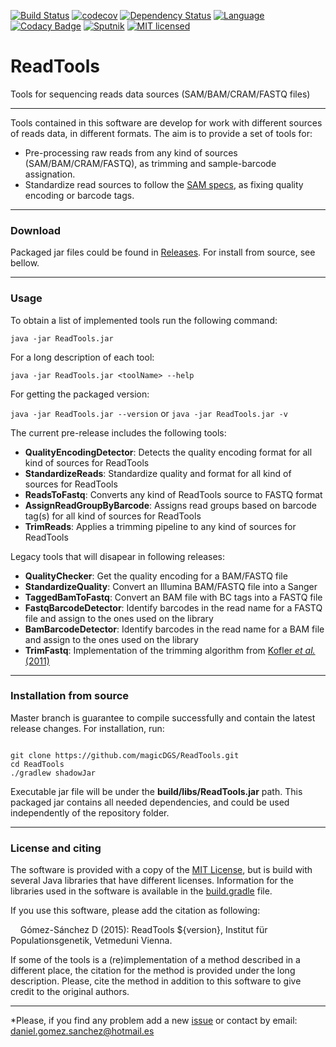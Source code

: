 [![Build Status](https://travis-ci.org/magicDGS/ReadTools.svg?branch=master)](https://travis-ci.org/magicDGS/ReadTools)
[![codecov](https://codecov.io/gh/magicDGS/ReadTools/branch/master/graph/badge.svg)](https://codecov.io/gh/magicDGS/ReadTools)
[![Dependency Status](https://www.versioneye.com/user/projects/58821329e25f59003995102e/badge.svg?style=flat-square)](https://www.versioneye.com/user/projects/58821329e25f59003995102e)
[![Language](http://img.shields.io/badge/language-java-brightgreen.svg)](https://www.java.com/)
[![Codacy Badge](https://api.codacy.com/project/badge/Grade/dd842750e7a74112870a5156a24a8cbf)](https://www.codacy.com/app/daniel-gomez-sanchez/ReadTools?utm_source=github.com&amp;utm_medium=referral&amp;utm_content=magicDGS/ReadTools&amp;utm_campaign=Badge_Grade)
[![Sputnik](https://sputnik.ci/conf/badge)](https://sputnik.ci/app#/builds/magicDGS/ReadTools)
[![MIT licensed](https://img.shields.io/badge/license-MIT-blue.svg)](https://opensource.org/licenses/MIT)

# ReadTools

Tools for sequencing reads data sources (SAM/BAM/CRAM/FASTQ files)

---

Tools contained in this software are develop for work with different sources of reads data, in different formats. The aim is to provide a set of tools for:

- Pre-processing raw reads from any kind of sources (SAM/BAM/CRAM/FASTQ), as trimming and sample-barcode assignation.
- Standardize read sources to follow the [SAM specs](http://samtools.github.io/hts-specs/), as fixing quality encoding or barcode tags.

---

### Download

Packaged jar files could be found in [Releases](https://github.com/magicDGS/ReadTools/releases). For install from source, see bellow.

---

### Usage

To obtain a list of implemented tools run the following command:

`java -jar ReadTools.jar`

For a long description of each tool:

`java -jar ReadTools.jar <toolName> --help`

For getting the packaged version:

`java -jar ReadTools.jar --version` or `java -jar ReadTools.jar -v`

The current pre-release includes the following tools:

* __QualityEncodingDetector__: Detects the quality encoding format for all kind of sources for ReadTools
* __StandardizeReads__: Standardize quality and format for all kind of sources for ReadTools
* __ReadsToFastq__: Converts any kind of ReadTools source to FASTQ format
* __AssignReadGroupByBarcode__: Assigns read groups based on barcode tag(s) for all kind of sources for ReadTools
* __TrimReads__: Applies a trimming pipeline to any kind of sources for ReadTools

Legacy tools that will disapear in following releases:
* __QualityChecker__: Get the quality encoding for a BAM/FASTQ file
* __StandardizeQuality__: Convert an Illumina BAM/FASTQ file into a Sanger
* __TaggedBamToFastq__: Convert an BAM file with BC tags into a FASTQ file
* __FastqBarcodeDetector__: Identify barcodes in the read name for a FASTQ file and assign to the ones used on the library
* __BamBarcodeDetector__:	Identify barcodes in the read name for a BAM file and assign to the ones used on the library
* __TrimFastq__: Implementation of the trimming algorithm from [Kofler _et al._ (2011)](http://journals.plos.org/plosone/article?id=10.1371/journal.pone.0015925)

---

### Installation from source

Master branch is guarantee to compile successfully and contain the latest release changes. For installation, run:

```

git clone https://github.com/magicDGS/ReadTools.git
cd ReadTools
./gradlew shadowJar

```

Executable jar file will be under the __build/libs/ReadTools.jar__ path. This packaged jar contains all needed dependencies, and could be used independently of the repository folder.

---

### License and citing

The software is provided with a copy of the [MIT License](http://opensource.org/licenses/MIT), but is build with several Java libraries that have different licenses. Information for the libraries used in the software is available in the [build.gradle](https://github.com/magicDGS/ReadTools/blob/master/build.gradle) file.

If you use this software, please add the citation as following:

&nbsp;&nbsp;&nbsp;&nbsp;Gómez-Sánchez D (2015): ReadTools ${version}, Institut für Populationsgenetik, Vetmeduni Vienna.

If some of the tools is a (re)implementation of a method described in a different place, the citation for the method is provided under the long description. Please, cite the method in addition to this software to give credit to the original authors.

---
*Please, if you find any problem add a new [issue](https://github.com/magicDGS/ReadTools/issues) or contact by email: <daniel.gomez.sanchez@hotmail.es>
